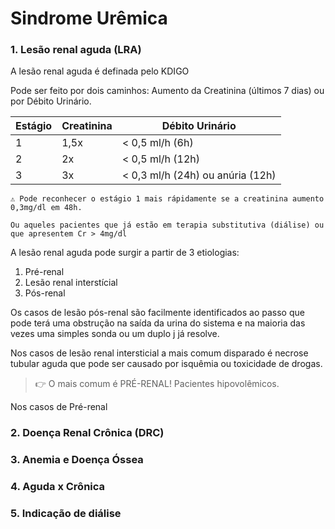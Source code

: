 Sindrome Urêmica
====


### 1. Lesão renal aguda (LRA)

A lesão renal aguda é definada pelo KDIGO

Pode ser feito por dois caminhos: Aumento da Creatinina (últimos 7 dias) ou por Débito Urinário.

| Estágio | Creatinina | Débito Urinário |
|---------|------------|-----------------|
| 1       | 1,5x       | < 0,5 ml/h (6h) |
| 2       | 2x         | < 0,5 ml/h (12h)|
| 3       | 3x         | < 0,3 ml/h (24h) ou anúria (12h) |

```
⚠️ Pode reconhecer o estágio 1 mais rápidamente se a creatinina aumento 0,3mg/dl em 48h.

Ou aqueles pacientes que já estão em terapia substitutiva (diálise) ou que apresentem Cr > 4mg/dl
```

A lesão renal aguda pode surgir a partir de 3 etiologias:
1. Pré-renal
2. Lesão renal interstícial
3. Pós-renal

Os casos de lesão pós-renal são facilmente identificados ao passo que pode terá uma obstrução na saída da urina do sistema e na maioria das vezes uma simples sonda ou um duplo j já resolve.

Nos casos de lesão renal intersticial a mais comum disparado é necrose tubular aguda que pode ser causado por isquêmia ou toxicidade de drogas. 

> 👉 O mais comum é PRÉ-RENAL! Pacientes hipovolêmicos.

Nos casos de Pré-renal 

### 2. Doença Renal Crônica (DRC)

### 3. Anemia e Doença Óssea

### 4. Aguda x Crônica

### 5. Indicação de diálise